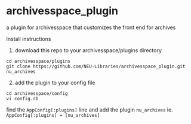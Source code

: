 # archivesspace_plugin
a plugin for archivesspace that customizes the front end for archives

Install instructions
1. download this repo to your archivesspace/plugins directory
  ```
  cd archivesspace/plugins
  git clone https://github.com/NEU-Libraries/archivesspace_plugin.git nu_archives
  ```
2. add the plugin to your config file
  ```
  cd archivesspace/config
  vi config.rb
  ```
  find the `AppConfig[:plugins]` line and add the plugin `nu_archives`
  ie. `AppConfig[:plugins] = [nu_archives]`
